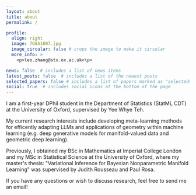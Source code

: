```yaml
---
layout: about
title: about
permalink: /

profile:
  align: right
  image: 7G8A1007.jpg
  image_circular: false # crops the image to make it circular
  more_info: >
    <p>leo.zhang@stx.ox.ac.uk<\p>

news: false  # includes a list of news items
latest_posts: false  # includes a list of the newest posts
selected_papers: false # includes a list of papers marked as "selected={true}"
social: true  # includes social icons at the bottom of the page
---
```


I am a first-year DPhil student in the Department of Statistics (StatML CDT) at the University of Oxford, supervised by Yee Whye Teh.

My current research interests include developing meta-learning methods for efficently adapting LLMs and applications of geometry within machine learning (e.g. deep generative models for manifold-valued data and geometric deep learning).

Previously, I obtained my BSc in Mathematics at Imperial College London and my MSc in Statistical Science at the University of Oxford, where my master's thesis: "Variational Inference for Bayesian Nonparametric Manifold Learning" was supervised by Judith Rousseau and Paul Rosa.

If you have any questions or wish to discuss research, feel free to send me an email!
